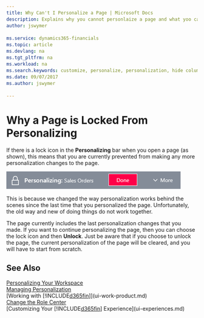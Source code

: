 ```yaml
---
title: Why Can't I Personalize a Page | Microsoft Docs
description: Explains why you cannot personlaize a page and what yoo can do to unlock it so you can personalize it.
author: jswymer

ms.service: dynamics365-financials
ms.topic: article
ms.devlang: na
ms.tgt_pltfrm: na
ms.workload: na
ms.search.keywords: customize, personalize, personalization, hide columns, remove fields, move fields
ms.date: 09/07/2017
ms.author: jswymer

---
```

# Why a Page is Locked From Personalizing
If there is a lock icon in the **Personalizing** bar when you open a page (as shown), this means that you are currently prevented from making any more personalization changes to the page.

![Personalize Lock](media/personalization-locked.png "Personalize lock")

This is because we changed the way personalization works behind the scenes since the last time that you personalized the page. Unfortunately, the old way and new of doing things do not work together.

The page currently includes the last personalization changes that you made. If you want to continue personalizing the page, then you can choose the lock icon and then **Unlock**. Just be aware that if you choose to unlock the page, the current personalization of the page will be cleared, and you will have to start from scratch. 


## See Also
[Personalizing Your Workspace](ui-personalization-manage.md)  
[Managing Personalization](ui-personalization-manage.md)  
[Working with [!INCLUDE[d365fin](includes/d365fin_md.md)]](ui-work-product.md)  
[Change the Role Center](change-role.md)  
[Customizing Your [!INCLUDE[d365fin](includes/d365fin_md.md)] Experience](ui-experiences.md)  
